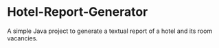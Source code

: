 # Hotel-Report-Generator
A simple Java project to generate a textual report of a hotel and its room vacancies.
